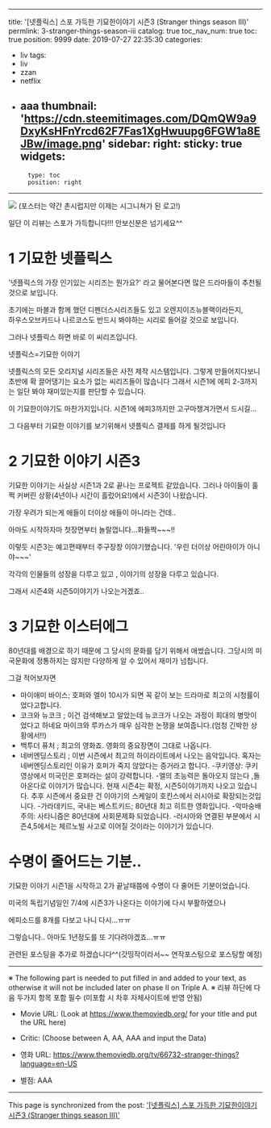 
---
title: '[넷플릭스] 스포 가득한 기묘한이야기 시즌3 (Stranger things season III)'
permlink: 3-stranger-things-season-iii
catalog: true
toc_nav_num: true
toc: true
position: 9999
date: 2019-07-27 22:35:30
categories:
- liv
tags:
- liv
- zzan
- netflix
- aaa
thumbnail: 'https://cdn.steemitimages.com/DQmQW9a9DxyKsHFnYrcd62F7Fas1XgHwuupg6FGW1a8EJBw/image.png'
sidebar:
    right:
        sticky: true
widgets:
    -
        type: toc
        position: right
---


![](https://cdn.steemitimages.com/DQmQW9a9DxyKsHFnYrcd62F7Fas1XgHwuupg6FGW1a8EJBw/image.png)
(포스터는 약간 촌시럽지만 이제는 시그니쳐가 된 로고!)



일단 이 리뷰는 스포가 가득합니다!!! 안보신분은 넘기세요^^

# 1 기묘한 넷플릭스
'넷플릭스의 가장 인기있는 시리즈는 뭔가요?'
라고 물어본다면 많은 드라마들이 추천될 것으로 보입니다.

초기에는 마블과 함께 했던 디펜더스시리즈들도 있고 오렌지이즈뉴블랙이라든지,  
하우스오브카드나 나르코스도 반드시 봐야하는 시리로 들어갈 것으로 보입니다.

그러나 넷플릭스 하면 바로 이 씨리즈입니다.

넷플릭스=기묘한 이야기


넷플릭스의 모든 오리지널 시리즈들은 사전 제작 시스템입니다. 그렇게 만들어지다보니 초반에 확 끌어댕기는 요소가 없는 씨리즈들이 많습니다 그래서 시즌1에 에피 2-3까지는 일단 봐야 재미있는지를 판단할 수 있습니다.

이 기묘한이야기도 마찬가지입니다. 시즌1에 에피3까지만 고구마챙겨가면서 드시길...

그 다음부터 기묘한 이야기를 보기위해서 넷플릭스 결제를 하게 될것입니다

# 2 기묘한 이야기 시즌3

기묘한 이야기는 사실상 시즌1과 2로 끝나는 프로젝트 같았습니다. 그러나 아이들이 훌쩍 커버린 상황(4년이나 시간이 흘렀어요!)에서 시즌3이 나왔습니다.

가장 우려가 되는게 애들이 더이상 애들이 아니라는 건데..

아마도 시작하자마 첫장면부터 놀랄껍니다...화들짝~~~!!

이렇듯 시즌3는 예고편때부터 주구장창 이야기했습니다. '우린 더이상 어린아이가 아니야~~~'

각각의 인물들의 성장을 다루고 있고 , 이야기의 성장을 다루고 있습니다.

그래서 시즌4와 시즌5이야기가 나오는거겠죠..

# 3 기묘한 이스터에그

80년대를 배경으로 하기 때문에 그 당시의 문화를 담기 위해서 애썼습니다. 그당시의 미국문화에 정통하지는 않지만 다양하게 알 수 있어서 재미가 넘칩니다.

그걸 적어보자면

- 마이애미 바이스; 호퍼와 엘이 10시가 되면 꼭 같이 보는 드라마로 최고의 시청률이었다고합니다.
- 코크와 뉴코크 ; 이건 검색해보고 알았는데 뉴코크가 나오는 과정이 희대의 병맛이었다고 하네요 마이크와 루카스가 매우 심각한 논쟁을 보여줍니다.(엄청 긴박한 상황에서!!)
- 백투더 퓨처 ; 최고의 영화죠. 영화의 중요장면이 그대로 나옵니다.
- 네버엔딩스토리 ; 이번 시즌에서 최고의 하이라이트에서 나오는 음악입니다. 혹자는 네버엔딩스토리인 이유가 호퍼가 죽지 않았다는 증거라고 합니다.
-쿠키영상: 쿠키영상에서 미국인은 호퍼라는 설이 강력합니다.
-엘의 초능력은 돌아오지 않는다 ,돌아온다로 이야기가 많습니다. 현재 시즌4는 확정, 시즌5이야기까지 나오고 있습니다. 추후 시즌에서 중요한 건 이야기의 스케일이 호킨스에서  러시아로 확장되는것입니다.
-가라데키드, 국내는 베스트키드; 80년대 최고 히트한 영화입니다. 
-악마숭배주의: 사타니즘은 80년대에 사회문제화 되었습니다.
-러시아와 연결된 부분에서 시즌4,5에서는 체르노빌 사고로 이어질 것이라는 이야기가 있습니다.

# 수명이 줄어드는 기분..

기묘한 이야기 시즌1을 시작하고 2가 끝날때쯤에 수명이 다 줄어든 기분이었습니다.

미국의 독립기념일인 7/4에 시즌3가 나온다는 이야기에 다시 부활하였으나

에피소드를 8개를 다보고 나니 다시...ㅠㅠ

그렇습니다.. 아마도 1년정도를 또 기다려야겠죠...ㅠㅠ


관련된 포스팅을 추가로 하겠습니다^^(갓띵작이라서~~ 연작포스팅으로 포스팅할 예정)

---
※ The following part is needed to put filled in and added to your text, as otherwise it will not be included later on phase II on Triple A.
※ 리뷰 하단에 다음 두가지 항목 포함 필수 (미포함 시 차후 자체사이트에 반영 안됨)

* Movie URL: (Look at https://www.themoviedb.org/ for your title and put the URL here)
* Critic: (Choose between A, AA, AAA and input the Data)

* 영화 URL: https://www.themoviedb.org/tv/66732-stranger-things?language=en-US
* 별점: AAA

- - -

This page is synchronized from the post: ['[넷플릭스] 스포 가득한 기묘한이야기 시즌3 (Stranger things season III)'](https://steemit.com/@virus707/3-stranger-things-season-iii)
